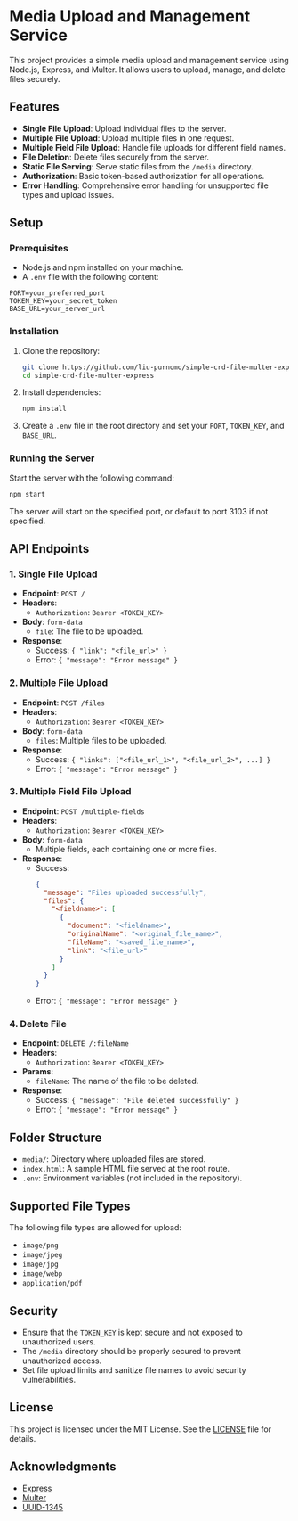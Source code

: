 # Media Upload and Management Service

This project provides a simple media upload and management service using Node.js, Express, and Multer. It allows users to upload, manage, and delete files securely.

## Features

- **Single File Upload**: Upload individual files to the server.
- **Multiple File Upload**: Upload multiple files in one request.
- **Multiple Field File Upload**: Handle file uploads for different field names.
- **File Deletion**: Delete files securely from the server.
- **Static File Serving**: Serve static files from the `/media` directory.
- **Authorization**: Basic token-based authorization for all operations.
- **Error Handling**: Comprehensive error handling for unsupported file types and upload issues.

## Setup

### Prerequisites

- Node.js and npm installed on your machine.
- A `.env` file with the following content:

```
PORT=your_preferred_port
TOKEN_KEY=your_secret_token
BASE_URL=your_server_url
```

### Installation

1. Clone the repository:

   ```bash
   git clone https://github.com/liu-purnomo/simple-crd-file-multer-express.git
   cd simple-crd-file-multer-express
   ```

2. Install dependencies:

   ```bash
   npm install
   ```

3. Create a `.env` file in the root directory and set your `PORT`, `TOKEN_KEY`, and `BASE_URL`.

### Running the Server

Start the server with the following command:

```bash
npm start
```

The server will start on the specified port, or default to port 3103 if not specified.

## API Endpoints

### 1. Single File Upload

- **Endpoint**: `POST /`
- **Headers**:
  - `Authorization`: `Bearer <TOKEN_KEY>`
- **Body**: `form-data`
  - `file`: The file to be uploaded.
- **Response**:
  - Success: `{ "link": "<file_url>" }`
  - Error: `{ "message": "Error message" }`

### 2. Multiple File Upload

- **Endpoint**: `POST /files`
- **Headers**:
  - `Authorization`: `Bearer <TOKEN_KEY>`
- **Body**: `form-data`
  - `files`: Multiple files to be uploaded.
- **Response**:
  - Success: `{ "links": ["<file_url_1>", "<file_url_2>", ...] }`
  - Error: `{ "message": "Error message" }`

### 3. Multiple Field File Upload

- **Endpoint**: `POST /multiple-fields`
- **Headers**:
  - `Authorization`: `Bearer <TOKEN_KEY>`
- **Body**: `form-data`
  - Multiple fields, each containing one or more files.
- **Response**:
  - Success:
    ```json
    {
      "message": "Files uploaded successfully",
      "files": {
        "<fieldname>": [
          {
            "document": "<fieldname>",
            "originalName": "<original_file_name>",
            "fileName": "<saved_file_name>",
            "link": "<file_url>"
          }
        ]
      }
    }
    ```
  - Error: `{ "message": "Error message" }`

### 4. Delete File

- **Endpoint**: `DELETE /:fileName`
- **Headers**:
  - `Authorization`: `Bearer <TOKEN_KEY>`
- **Params**:
  - `fileName`: The name of the file to be deleted.
- **Response**:
  - Success: `{ "message": "File deleted successfully" }`
  - Error: `{ "message": "Error message" }`

## Folder Structure

- `media/`: Directory where uploaded files are stored.
- `index.html`: A sample HTML file served at the root route.
- `.env`: Environment variables (not included in the repository).

## Supported File Types

The following file types are allowed for upload:

- `image/png`
- `image/jpeg`
- `image/jpg`
- `image/webp`
- `application/pdf`

## Security

- Ensure that the `TOKEN_KEY` is kept secure and not exposed to unauthorized users.
- The `/media` directory should be properly secured to prevent unauthorized access.
- Set file upload limits and sanitize file names to avoid security vulnerabilities.

## License

This project is licensed under the MIT License. See the [LICENSE](LICENSE) file for details.

## Acknowledgments

- [Express](https://expressjs.com/)
- [Multer](https://github.com/expressjs/multer)
- [UUID-1345](https://github.com/pine613/uuid-1345)

